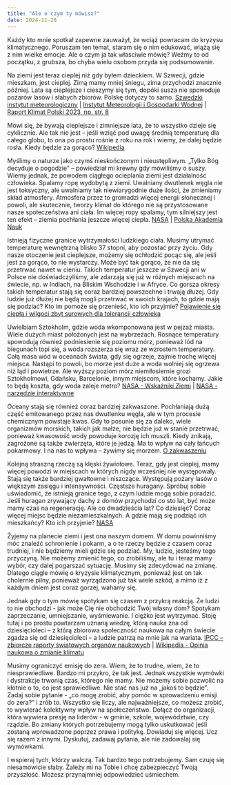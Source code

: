 ```yaml
---
title: "Ale o czym ty mówisz?"
date: 2024-11-28
---
```


Każdy kto mnie spotkał zapewne zauważył, że wciąż powracam do kryzysu klimatycznego. Poruszam ten temat, staram się o nim edukować, wiążą się z nim wielke emocje. Ale o czym ja tak właściwie mówię? Weźmy to od początku, z grubsza, bo chyba wielu osobom przyda się podsumowanie.

Na ziemi jest teraz cieplej niż gdy byłem dzieckiem. W Szwecji, gdzie mieszkam, jest cieplej. Zimą mamy mniej śniegu, zima przychodzi znacznie później. Lata są cieplejsze i cieszymy się tym, dopóki susza nie spowoduje pożarów lasów i słabych zbiorów. Polskę dotyczy to samo.
[Szwedzki instytut meteorologiczny](https://www.smhi.se/kunskapsbanken/klimat/sveriges-klimat/temperaturens-okning-i-sverige-sedan-1800-talet-1.158913) | 
[Instytut Meteorologii i Gospodarki Wodnej](https://www.imgw.pl/badania-nauka/klimat) |
[Raport Klimat Polski 2023, np. str. 8](https://www.imgw.pl/sites/default/files/2024-05/imgw-pib_klimat_polski_2023_raport.pdf)

Mówi się, że bywają cieplejsze i zimniejsze lata, że to wszystko dzieje się cyklicznie. Ale tak nie jest – jeśli wziąć pod uwagę średnią temperaturę dla całego globu, to ona po prostu rośnie z roku na rok i wiemy, że dalej będzie rosła. Kiedy będzie za gorąco? 
[Wikipedia](https://en.wikipedia.org/wiki/Global_surface_temperature)

Myślimy o naturze jako czymś nieskończonym i nieustępliwym. „Tylko Bóg decyduje o pogodzie” – powiedział mi krewny gdy mówiliśmy o suszy. Wiemy jednak, że powodem ciągłego ocieplania ziemi jest działalność człowieka. Spalamy ropę wydobytą z ziemi. Uwalniany dwutlenek węgla nie jest toksyczny, ale uwalniamy tak niewiarygodnie duże ilości, że zmieniamy skład atmosfery. Atmosfera przez to gromadzi więcej energii słonecznej i powoli, ale skutecznie, tworzy klimat do którego nie są przystosowane nasze społeczeństwa ani ciała. Im więcej ropy spalamy, tym silniejszy jest ten efekt – ziemia pochłania jeszcze więcej ciepła.
[NASA](https://science.nasa.gov/climate-change/causes/) |
[Polska Akademia Nauk](https://pan.pl/90-naukowcow-z-45-krajow-we-wspolnym-stanowisku-dot-zmiany-klimatu/)

Istnieją fizyczne granice wytrzymałości ludzkiego ciała. Musimy utrymać temperaturę wewnętrzną blisko 37 stopni, aby pozostać przy życiu. Gdy nasze otoczenie jest cieplejsze, możemy się ochłodzić pocąc się, ale jeśli jest za gorąco, to nie wystarczy. Może być tak gorąco, że nie da się przetrwać nawet w cieniu. Takich temperatur jeszcze w Szwecji ani w Polsce nie doświadczyliśmy, ale zdarzają się już w różnych miejscach na świecie, np. w Indiach, na Bliskim Wschodzie i w Afryce. Co gorsza okresy takich temperatur stają się coraz bardziej powszechne i trwają dłużej. Gdy ludzie już dłużej nie będą mogli przetrwać w swoich krajach, to gdzie mają się podziać? Kto im pomoże się przenieść, kto ich przyjmie?
[Pojawienie się ciepła i wilgoci zbyt surowych dla tolerancji człowieka](https://www.science.org/doi/10.1126/sciadv.aaw1838)

Uwielbiam Sztokholm, gdzie woda wkomponowana jest w pejzaż miasta. Wiele dużych miast położonych jest na wybrzeżach. Rosnące temperatury spowodują również podniesienie się poziomu mórz, ponieważ lód na biegunach topi się, a woda rozszerza się wraz ze wzrostem temperatury. Całą masa wód w oceanach świata, gdy się ogrzeje, zajmie trochę więcej miejsca. Nastąpi to powoli, bo morze jest duże a woda wolniej się ogrzewa niż ląd i powietrze. Ale wyższy poziom mórz niemiłosiernie grozi Sztokholmowi, Gdańsku, Barcelonie, innym miejscom, które kochamy. Jakie to będą koszta, gdy woda zaleje metro?
[NASA - Wskaźniki Ziemi](https://climate.nasa.gov/vital-signs/sea-level/?intent=121) | 
[NASA - narzędzie interaktywne](https://sealevel.nasa.gov/ipcc-ar6-sea-level-projection-tool)

Oceany stają się również coraz bardziej zakwaszone. Pochłaniają dużą część emitowanego przez nas dwutlenku węgla, ale w tym procesie chemicznym powstaje kwas. Gdy to posunie się za daleko, wiele organizmów morskich, takich jak małże, nie będzie już w stanie przetrwać, ponieważ kwasowość wody powoduje korozję ich muszli. Kiedy znikają, zagrożone są także zwierzęta, które je jedzą. Ma to wpływ na cały łańcuch pokarmowy. I na nas to wpływa – żywimy się morzem. 
[O zakwaszeniu](https://oceanservice.noaa.gov/facts/acidification.html)

Kolejną straszną rzeczą są klęski żywiołowe. Teraz, gdy jest cieplej, mamy więcej powodzi w miejscach w których nigdy wcześniej nie występowały. Stają się także bardziej gwałtowne i niszczące. Występują pożary lasów o większym zasięgu i intensywności. Częstsze huragany. Spróbuj sobie uświadomić, że istnieją granice tego, z czym ludzie mogą sobie poradzić. Jeśli huragan zrywający dachy z domów przychodzi co sto lat, być może mamy czas na regenerację. Ale co dwadzieścia lat? Co dziesięć? Coraz więcej miejsc będzie niezamieszkalnych. A gdzie mają się podziąć ich mieszkańcy? Kto ich przyjmie?
[NASA](https://science.nasa.gov/climate-change/extreme-weather/)

Żyjemy na planecie ziemi i jest ona naszym domem. W domu powinniśmy móc znaleźć schronienie i pokarm, a o te rzeczy będzie z czasem coraz trudniej, i nie będziemy mieli gdzie się podziać. My, ludzie, jesteśmy tego przyczyną. Nie możemy zmienić tego, co zrobiliśmy, ale tu i teraz mamy wybór, czy dalej pogarszać sytuację. Musimy się zdecydować na zmianę. Dlatego ciągle mówię o kryzysie klimatycznym, ponieważ jest on tak cholernie pilny, ponieważ wyrządzono już tak wiele szkód, a mimo iż z każdym dniem jest coraz gorzej, wahamy się.

Jednak gdy o tym mówię spotykam się czasem z przykrą reakcją. Że ludzi to nie obchodzi - jak może Cię nie obchodzić Twój własny dom? Spotykam zaprzeczanie, umniejszanie, wyśmiewanie. I ciężko jest wytrzymać. Stoję tutaj i po prostu powtarzam uznaną wiedzę, którą nauka zna od dziesięcioleci – z którą zbiorowa społeczność naukowa na całym świecie zgadza się od dziesięcioleci – a ludzie patrzą na mnie jak na wariata. 
[IPCC – zbiorcze raporty światowych organów naukowych](https://www.ipcc.ch/site/assets/uploads/2024/04/IPCCFactSheet_WhatisIPCC.pdf) | 
[Wikipedia - Opinia naukowa o zmianie klimatu](https://pl.wikipedia.org/wiki/Opinia_naukowa_o_zmianie_klimatu)

Musimy ograniczyć emisję do zera. Wiem, że to trudne, wiem, że to niesprawiedliwe. Bardzo mi przykro, że tak jest. Jednak wszystkie wymówki i dystrakcje trwonią czas, którego nie mamy. Nie możemy sobie pozwolić na kłótnie o to, co jest sprawiedliwe. Nie stać nas już na „jakoś to będzie”. Zadaj sobie pytanie - „co mogę zrobić, aby pomóc w sprowadzeniu emisji do zera?” i zrób to. Wszystko się liczy, ale najważniejsze, co możesz zrobić, to wywierać kolektywny wpływ na społeczeństwo. Dołącz do organizacji, która wywiera presję na liderów - w gminie, szkole, województwie, czy rządzie. Bo zmiany których potrzebujemy mogą tylko uskutkować jeśli zostaną wprowadzone poprzez prawa i politykę. Dowiaduj się więcej. Ucz się razem z innymi. Dyskutuj, zadawaj pytania, ale nie zadowalaj się wymówkami.

I wspieraj tych, którzy walczą. Tak bardzo tego potrzebujemy. Sam czuję się niesamowicie słaby. Zależy mi na Tobie i chcę zabezpieczyć Twoją przyszłość. Możesz przynajmniej odpowiedzieć uśmiechem.

